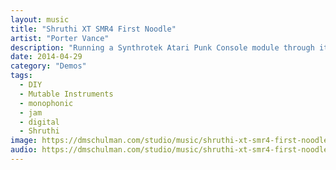 ```yaml
---
layout: music
title: "Shruthi XT SMR4 First Noodle"
artist: "Porter Vance"
description: "Running a Synthrotek Atari Punk Console module through its paces. Filtered by the TipTop Z2040, sequenced by the Turing Machine and a bit of Maths."
date: 2014-04-29
category: "Demos"
tags: 
  - DIY
  - Mutable Instruments
  - monophonic
  - jam
  - digital
  - Shruthi
image: https://dmschulman.com/studio/music/shruthi-xt-smr4-first-noodle.jpg
audio: https://dmschulman.com/studio/music/shruthi-xt-smr4-first-noodle.mp3
---
```

